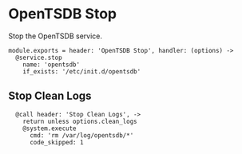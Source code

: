 
# OpenTSDB Stop

Stop the OpenTSDB service.

    module.exports = header: 'OpenTSDB Stop', handler: (options) ->
      @service.stop
        name: 'opentsdb'
        if_exists: '/etc/init.d/opentsdb'

## Stop Clean Logs

      @call header: 'Stop Clean Logs', ->
        return unless options.clean_logs
        @system.execute
          cmd: 'rm /var/log/opentsdb/*'
          code_skipped: 1
